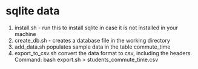 # sqlite data

1. install.sh - run this to install sqlite in case it is not installed in your machine
2. create_db.sh - creates a database file in the working directory
3. add_data.sh populates sample data in the table commute_time
4. export_to_csv.sh convert the data format to csv, including the headers. Command: bash export.sh > students_commute_time.csv
